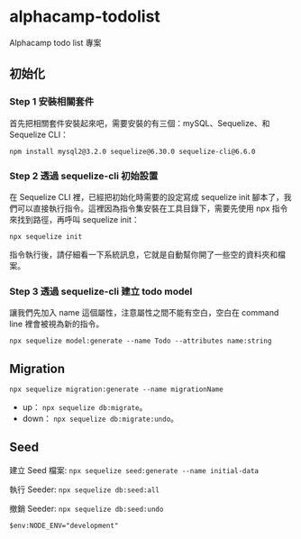 # alphacamp-todolist
Alphacamp todo list 專案

## 初始化
### Step 1 安裝相關套件

首先把相關套件安裝起來吧，需要安裝的有三個：mySQL、Sequelize、和 Sequelize CLI：

```
npm install mysql2@3.2.0 sequelize@6.30.0 sequelize-cli@6.6.0
```

### Step 2 透過 sequelize-cli 初始設置

在 Sequelize CLI 裡，已經把初始化時需要的設定寫成 sequelize init 腳本了，我們可以直接執行指令。這裡因為指令集安裝在工具目錄下，需要先使用 npx 指令來找到路徑，再呼叫 sequelize init：

```
npx sequelize init
```

指令執行後，請仔細看一下系統訊息，它就是自動幫你開了一些空的資料夾和檔案。

### Step 3 透過 sequelize-cli 建立 todo model

讓我們先加入 name 這個屬性，注意屬性之間不能有空白，空白在 command line 裡會被視為新的指令。

```
npx sequelize model:generate --name Todo --attributes name:string
```

## Migration

```
npx sequelize migration:generate --name migrationName
```

* up： `npx sequelize db:migrate`。
* down： `npx sequelize db:migrate:undo`。

## Seed

建立 Seed 檔案: `npx sequelize seed:generate --name initial-data`

執行 Seeder: `npx sequelize db:seed:all`

撤銷 Seeder: `npx sequelize db:seed:undo`

```
$env:NODE_ENV="development"
```